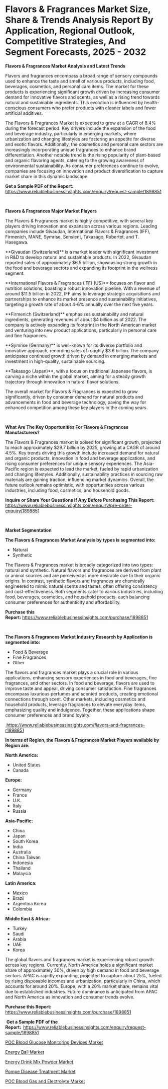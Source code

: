 <p><h1>Flavors & Fragrances Market Size, Share & Trends Analysis Report By Application, Regional Outlook, Competitive Strategies, And Segment Forecasts, 2025 - 2032</h1></p><p><strong>Flavors & Fragrances Market Analysis and Latest Trends</strong></p>
<p><p>Flavors and fragrances encompass a broad range of sensory compounds used to enhance the taste and smell of various products, including food, beverages, cosmetics, and personal care items. The market for these products is experiencing significant growth driven by increasing consumer demand for innovative flavors and scents, as well as a rising trend towards natural and sustainable ingredients. This evolution is influenced by health-conscious consumers who prefer products with cleaner labels and fewer artificial additives.</p><p>The Flavors & Fragrances Market is expected to grow at a CAGR of 8.4% during the forecast period. Key drivers include the expansion of the food and beverage industry, particularly in emerging markets, where urbanization and changing lifestyles are fostering an appetite for diverse and exotic flavors. Additionally, the cosmetics and personal care sectors are increasingly incorporating unique fragrances to enhance brand differentiation. Another notable trend is the rising popularity of plant-based and organic flavoring agents, catering to the growing awareness of environmental sustainability. As consumer preferences continue to evolve, companies are focusing on innovation and product diversification to capture market share in this dynamic landscape.</p></p>
<p><strong>Get a Sample PDF of the Report:&nbsp;</strong> <a href="https://www.reliablebusinessinsights.com/enquiry/request-sample/1898851?utm_campaign=1113&utm_medium=2&utm_source=Github&utm_content=ia&utm_term=07042025&utm_id=flavors-fragrances">https://www.reliablebusinessinsights.com/enquiry/request-sample/1898851</a></p>
<p>&nbsp;</p>
<p><strong>Flavors & Fragrances Major Market Players</strong></p>
<p><p>The Flavors & Fragrances market is highly competitive, with several key players driving innovation and expansion across various regions. Leading companies include Givaudan, International Flavors & Fragrances (IFF), Firmenich, MANE, Symrise, Sensient, Takasago, Robertet, and T. Hasegawa.</p><p>**Givaudan (Switzerland)** is a market leader with significant investment in R&D to develop natural and sustainable products. In 2022, Givaudan reported sales of approximately $6.5 billion, showcasing strong growth in the food and beverage sectors and expanding its footprint in the wellness segment.</p><p>**International Flavors & Fragrances (IFF) (US)** focuses on flavor and nutrition solutions, boasting a robust innovation pipeline. With a revenue of around $11.5 billion in 2022, IFF aims to leverage strategic acquisitions and partnerships to enhance its market presence and sustainability initiatives, targeting a growth rate of about 4-6% annually over the next five years.</p><p>**Firmenich (Switzerland)** emphasizes sustainability and natural ingredients, generating revenues of about $4 billion as of 2022. The company is actively expanding its footprint in the North American market and venturing into new product applications, particularly in personal care and fine fragrances.</p><p>**Symrise (Germany)** is well-known for its diverse portfolio and innovative approach, recording sales of roughly $3.6 billion. The company anticipates continued growth driven by demand in emerging markets and investment in high-quality, sustainable sourcing.</p><p>**Takasago (Japan)**, with a focus on traditional Japanese flavors, is carving a niche within the global market, aiming for a steady growth trajectory through innovation in natural flavor solutions.</p><p>The overall market for Flavors & Fragrances is expected to grow significantly, driven by consumer demand for natural products and advancements in food and beverage technology, paving the way for enhanced competition among these key players in the coming years.</p></p>
<p>&nbsp;</p>
<p><strong>What Are The Key Opportunities For Flavors & Fragrances Manufacturers?</strong></p>
<p><p>The Flavors & Fragrances market is poised for significant growth, projected to reach approximately $29.7 billion by 2025, growing at a CAGR of around 4.5%. Key trends driving this growth include increased demand for natural and organic products, innovation in food and beverage applications, and rising consumer preferences for unique sensory experiences. The Asia-Pacific region is expected to lead the market, fueled by rapid urbanization and changing lifestyles. Additionally, sustainability practices in sourcing raw materials are gaining traction, influencing market dynamics. Overall, the future outlook remains optimistic, with opportunities across various industries, including food, cosmetics, and household goods.</p></p>
<p><strong>Inquire or Share Your Questions If Any Before Purchasing This Report:</strong> <a href="https://www.reliablebusinessinsights.com/enquiry/pre-order-enquiry/1898851?utm_campaign=1113&utm_medium=2&utm_source=Github&utm_content=ia&utm_term=07042025&utm_id=flavors-fragrances">https://www.reliablebusinessinsights.com/enquiry/pre-order-enquiry/1898851</a></p>
<p>&nbsp;</p>
<p><strong>Market Segmentation</strong></p>
<p><strong>The Flavors & Fragrances Market Analysis by types is segmented into:</strong></p>
<p><ul><li>Natural</li><li>Synthetic</li></ul></p>
<p><p>The Flavors & Fragrances market is broadly categorized into two types: natural and synthetic. Natural flavors and fragrances are derived from plant or animal sources and are perceived as more desirable due to their organic origins. In contrast, synthetic flavors and fragrances are chemically engineered to mimic natural scents and tastes, often offering consistency and cost-effectiveness. Both segments cater to various industries, including food, beverages, cosmetics, and household products, each balancing consumer preferences for authenticity and affordability.</p></p>
<p><strong>Purchase this Report:&nbsp;</strong><a href="https://www.reliablebusinessinsights.com/purchase/1898851?utm_campaign=1113&utm_medium=2&utm_source=Github&utm_content=ia&utm_term=07042025&utm_id=flavors-fragrances">https://www.reliablebusinessinsights.com/purchase/1898851</a></p>
<p>&nbsp;</p>
<p><strong>The Flavors & Fragrances Market Industry Research by Application is segmented into:</strong></p>
<p><ul><li>Food & Beverage</li><li>Fine Fragrances</li><li>Other</li></ul></p>
<p><p>The flavors and fragrances market plays a crucial role in various applications, enhancing sensory experiences in food and beverages, fine fragrances, and other sectors. In food and beverage, flavors are used to improve taste and appeal, driving consumer satisfaction. Fine fragrances encompass luxurious perfumes and scented products, creating emotional connections through scent. Other markets, including cosmetics and household products, leverage fragrances to elevate everyday items, emphasizing quality and indulgence. Together, these applications shape consumer preferences and brand loyalty.</p></p>
<p><a href="https://www.reliablebusinessinsights.com/flavors-and-fragrances-r1898851?utm_campaign=1113&utm_medium=2&utm_source=Github&utm_content=ia&utm_term=07042025&utm_id=flavors-fragrances">&nbsp;https://www.reliablebusinessinsights.com/flavors-and-fragrances-r1898851</a></p>
<p><strong>In terms of Region, the Flavors & Fragrances Market Players available by Region are:</strong></p>
<p>
    <p> <strong> North America: </strong>
        <ul>
            <li>United States</li>
            <li>Canada</li>
        </ul>
        </p> 
    <p> <strong> Europe: </strong>
        <ul>
            <li>Germany</li>
            <li>France</li>
            <li>U.K.</li>
            <li>Italy</li>
            <li>Russia</li>
        </ul>
        </p> 
    <p> <strong> Asia-Pacific: </strong>
        <ul>
            <li>China</li>
            <li>Japan</li>
            <li>South Korea</li>
            <li>India</li>
            <li>Australia</li>
            <li>China Taiwan</li>
            <li>Indonesia</li>
            <li>Thailand</li>
            <li>Malaysia</li>
        </ul>
        </p> 
    <p> <strong> Latin America: </strong>
        <ul>
            <li>Mexico</li>
            <li>Brazil</li>
            <li>Argentina Korea</li>
            <li>Colombia</li>
        </ul>
        </p> 
    <p> <strong> Middle East & Africa: </strong>
        <ul>
            <li>Turkey</li>
            <li>Saudi</li>
            <li>Arabia</li>
            <li>UAE</li>
            <li>Korea</li>
        </ul>
    </p>
    </p>
<p><p>The global flavors and fragrances market is experiencing robust growth across key regions. Currently, North America holds a significant market share of approximately 30%, driven by high demand in food and beverage sectors. APAC is rapidly expanding, projected to capture about 25%, fueled by rising disposable incomes and urbanization, particularly in China, which accounts for around 20%. Europe, with a 20% market share, remains vital due to established industries. Future dominance is anticipated from APAC and North America as innovation and consumer trends evolve.</p></p>
<p><strong>Purchase this Report: </strong><a href="https://www.reliablebusinessinsights.com/purchase/1898851?utm_campaign=1113&utm_medium=2&utm_source=Github&utm_content=ia&utm_term=07042025&utm_id=flavors-fragrances">https://www.reliablebusinessinsights.com/purchase/1898851</a></p>
<p>&nbsp;<strong>Get a Sample PDF of the Report:&nbsp;&nbsp;</strong><a href="https://www.reliablebusinessinsights.com/enquiry/request-sample/1898851?utm_campaign=1113&utm_medium=2&utm_source=Github&utm_content=ia&utm_term=07042025&utm_id=flavors-fragrances">https://www.reliablebusinessinsights.com/enquiry/request-sample/1898851</a></p>
<p><strong></strong></p>
<p><p><a href="https://www.linkedin.com/pulse/forecasting-poc-blood-glucose-monitoring-devices-market-mnrkc?utm_campaign=1113&utm_medium=2&utm_source=Github&utm_content=ia&utm_term=07042025&utm_id=flavors-fragrances">POC Blood Glucose Monitoring Devices Market</a></p><p><a href="https://github.com/seemagarbeha/Market-Research-Report-List-1/blob/main/energy-ball-market.md?utm_campaign=1113&utm_medium=2&utm_source=Github&utm_content=ia&utm_term=07042025&utm_id=flavors-fragrances">Energy Ball Market</a></p><p><a href="https://github.com/sarialahipff/Market-Research-Report-List-1/blob/main/energy-drink-mix-powder-market.md?utm_campaign=1113&utm_medium=2&utm_source=Github&utm_content=ia&utm_term=07042025&utm_id=flavors-fragrances">Energy Drink Mix Powder Market</a></p><p><a href="https://www.linkedin.com/pulse/providing-industry-analysis-andforecasts-between-2025-dpqjc?utm_campaign=1113&utm_medium=2&utm_source=Github&utm_content=ia&utm_term=07042025&utm_id=flavors-fragrances">Pompe Disease Treatment Market</a></p><p><a href="https://www.linkedin.com/pulse/projected-cagr-104-poc-blood-gas-electrolyte-market-analysis-ox6sc?utm_campaign=1113&utm_medium=2&utm_source=Github&utm_content=ia&utm_term=07042025&utm_id=flavors-fragrances">POC Blood Gas and Electrolyte Market</a></p></p>
